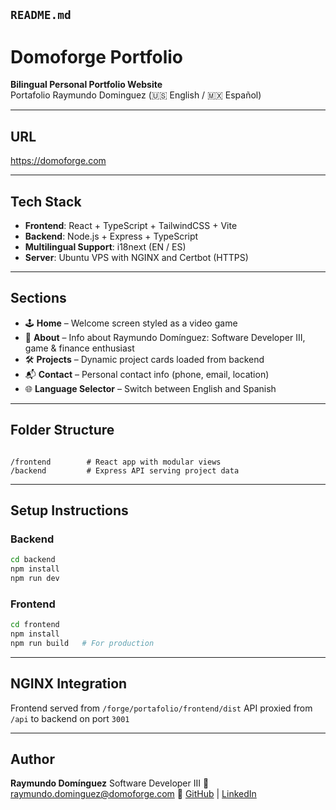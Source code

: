 ## `README.md`

# Domoforge Portfolio

**Bilingual Personal Portfolio Website**  
Portafolio Raymundo Dominguez (🇺🇸 English / 🇲🇽 Español)

---

## URL
https://domoforge.com

---

## Tech Stack

- **Frontend**: React + TypeScript + TailwindCSS + Vite
- **Backend**: Node.js + Express + TypeScript
- **Multilingual Support**: i18next (EN / ES)
- **Server**: Ubuntu VPS with NGINX and Certbot (HTTPS)

---

## Sections

- 🕹️ **Home** – Welcome screen styled as a video game
- 👤 **About** – Info about Raymundo Domínguez: Software Developer III, game & finance enthusiast
- 🛠️ **Projects** – Dynamic project cards loaded from backend
- 📬 **Contact** – Personal contact info (phone, email, location)
- 🌐 **Language Selector** – Switch between English and Spanish

---

## Folder Structure

```

/frontend        # React app with modular views
/backend         # Express API serving project data

````

---

## Setup Instructions

### Backend

```bash
cd backend
npm install
npm run dev
````

### Frontend

```bash
cd frontend
npm install
npm run build   # For production
```

---

## NGINX Integration

Frontend served from `/forge/portafolio/frontend/dist`
API proxied from `/api` to backend on port `3001`

---

## Author

**Raymundo Domínguez**
Software Developer III
📧 [raymundo.dominguez@domoforge.com](mailto:raymundo.dominguez@domoforge.com)
🔗 [GitHub](https://github.com/RayDR) | [LinkedIn](https://linkedin.com/in/drdevray)
